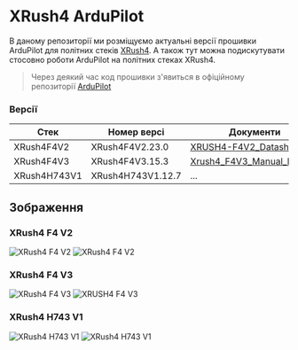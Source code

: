 # XRush4 ArduPilot

В даному репозиторії ми розміщуємо актуальні версії прошивки ArduPilot для політних стеків [XRush4](https://xrush4.tech/). А також тут можна подискутувати стосовно роботи ArduPilot на політних стеках XRush4.

> Через деякий час код прошивки з'явиться в офіційному репозиторії [ArduPilot](https://github.com/ArduPilot/ardupilot)

### Версії

| Стек | Номер версі | Документи | Статус |
| ----------- | ----------- | ----------- | ----------- |
| XRush4F4V2 | XRush4F4V2.23.0 | [XRUSH4-F4V2_Datasheet](https://xrush4.tech/wp-content/uploads/2025/01/XRUSH4-F4V2_Datasheet.pdf) | BETA2 |
| XRush4F4V3 | XRush4F4V3.15.3 | [Xrush4_F4V3_Manual_Rev.2.0](https://xrush4.tech/wp-content/uploads/2025/05/Xrush4_F4V3_Manual_Rev.2.0.pdf) | BETA1 |
| XRush4H743V1 | XRush4H743V1.12.7 | ... | BETA0 |

## Зображення

### XRush4 F4 V2
![XRush4 F4 V2](https://github.com/CO-CF-TECHNO4/XRush4-ArduPilot/resources/images/XRush4F4V2-board-side1.jpg "XRush4 F4 V2")
![XRush4 F4 V2](https://github.com/CO-CF-TECHNO4/XRush4-ArduPilot/resources/images/XRush4F4V2-board-side2.jpg "XRush4 F4 V2")

### XRush4 F4 V3
![XRush4 F4 V3](https://github.com/CO-CF-TECHNO4/XRush4-ArduPilot/resources/images/XRush4F4V3-board-side1.jpg "XRUSH4 F4 V3")
![XRUSH4 F4 V3](https://github.com/CO-CF-TECHNO4/XRush4-ArduPilot/resources/images/XRush4F4V3-board-side2.jpg "XRUSH4 F4 V3")

### XRush4 H743 V1
![XRush4 H743 V1](https://github.com/CO-CF-TECHNO4/XRush4-ArduPilot/resources/images/XRush4H743V1-board-side1.jpg "XRush4 H743 V1")
![XRush4 H743 V1](https://github.com/CO-CF-TECHNO4/XRush4-ArduPilot/resources/images/XRush4H743V1-board-side2.jpg "XRush4 H743 V1")